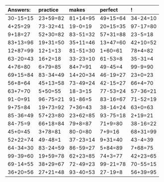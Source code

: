 | Answers: | practice | makes | perfect | ! |
| :--- | :--- | :--- | :--- | :--- |
| 30-15=15 | 23+59=82 | 81+14=95 | 49+15=64 | 34-24=10 | 
| 4+25=29 | 73-32=41 | 19-0=19 | 20+15=35 | 97-17=80 | 
| 9+18=27 | 52+30=82 | 83-51=32 | 57+31=88 | 23-5=18 | 
| 83+13=96 | 19+31=50 | 35+11=46 | 13+47=60 | 42+10=52 | 
| 12+87=99 | 12+1=13 | 81-51=30 | 1+60=61 | 78+4=82 | 
| 63-20=43 | 16+2=18 | 33-23=10 | 61-53=8 | 35-31=4 | 
| 4+76=80 | 6+79=85 | 84+7=91 | 49-45=4 | 99-9=90 | 
| 69+15=84 | 83-34=49 | 14+20=34 | 46-19=27 | 23+0=23 | 
| 56+8=64 | 45+13=58 | 73-49=24 | 42-15=27 | 66+4=70 | 
| 63+7=70 | 5+50=55 | 18-3=15 | 77-53=24 | 57-36=21 | 
| 91-0=91 | 96-75=21 | 91-86=5 | 83-16=67 | 71-52=19 | 
| 9+75=84 | 19+73=92 | 7+36=43 | 38-14=24 | 63+0=63 | 
| 85-36=49 | 57+23=80 | 23+62=85 | 93-75=18 | 2+19=21 | 
| 84-75=9 | 66+18=84 | 79+8=87 | 71+9=80 | 38-16=22 | 
| 45+0=45 | 3+78=81 | 80-0=80 | 7+9=16 | 68+31=99 | 
| 52+22=74 | 49-48=1 | 37-23=14 | 9+31=40 | 43-4=39 | 
| 64-34=30 | 83-24=59 | 86-59=27 | 5+84=89 | 7+68=75 | 
| 99-39=60 | 19+59=78 | 62+23=85 | 74+3=77 | 42+23=65 | 
| 69-14=55 | 38+29=67 | 72-49=23 | 99-21=78 | 70-55=15 | 
| 36+20=56 | 27+21=48 | 93-40=53 | 27-19=8 | 56+39=95 | 
